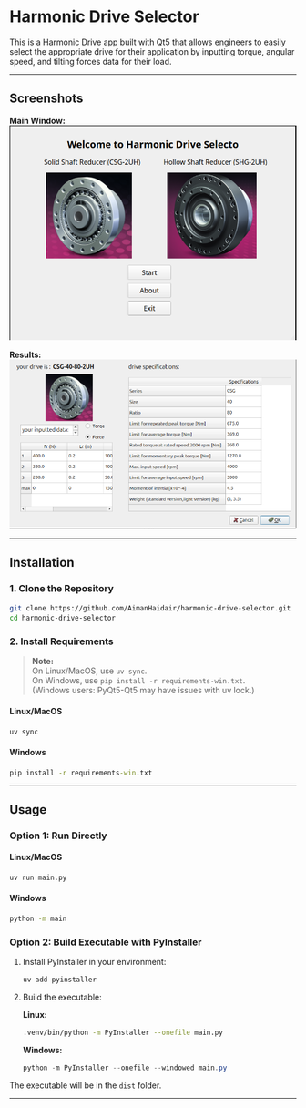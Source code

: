 # Harmonic Drive Selector

This is a Harmonic Drive app built with Qt5 that allows engineers to easily select the appropriate drive for their application by inputting torque, angular speed, and tilting forces data for their load.

---

## Screenshots

**Main Window:**  
![Main Window](screenshots/main_window.png)

**Results:**  
![Results](screenshots/results.png)

---

## Installation

### 1. Clone the Repository

```bash
git clone https://github.com/AimanHaidair/harmonic-drive-selector.git
cd harmonic-drive-selector
```

### 2. Install Requirements

> **Note:**  
> On Linux/MacOS, use `uv sync`.  
> On Windows, use `pip install -r requirements-win.txt`.  
> (Windows users: PyQt5-Qt5 may have issues with uv lock.)

#### Linux/MacOS

```bash
uv sync
```

#### Windows

```cmd
pip install -r requirements-win.txt
```

---

## Usage

### Option 1: Run Directly

#### Linux/MacOS

```bash
uv run main.py
```

#### Windows

```cmd
python -m main
```

### Option 2: Build Executable with PyInstaller

1. Install PyInstaller in your environment:

    ```bash
    uv add pyinstaller
    ```

2. Build the executable:

    **Linux:**
    ```bash
    .venv/bin/python -m PyInstaller --onefile main.py
    ```

    **Windows:**
    ```powershell
    python -m PyInstaller --onefile --windowed main.py
    ```

The executable will be in the `dist` folder.

---






